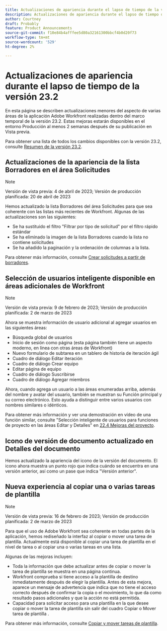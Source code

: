 ```yaml
---
title: Actualizaciones de apariencia durante el lapso de tiempo de la versión 23.2
description: Actualizaciones de apariencia durante el lapso de tiempo de la versión 23.2
author: Courtney
draft: Probably
feature: Product Announcements
source-git-commit: f10e84b4afffee5d80a32161300bbcf4b0d20f73
workflow-type: tm+mt
source-wordcount: '529'
ht-degree: 2%

---
```



# Actualizaciones de apariencia durante el lapso de tiempo de la versión 23.2

En esta página se describen actualizaciones menores del aspecto de varias áreas de la aplicación Adobe Workfront realizadas dentro del marco temporal de la versión 23.2. Estas mejoras estarán disponibles en el entorno Producción al menos 2 semanas después de su publicación en Vista previa.

Para obtener una lista de todos los cambios disponibles con la versión 23.2, consulte [Resumen de la versión 23.2](/help/quicksilver/product-announcements/product-releases/23.2-release-activity/23-2-release-overview.md).

## Actualizaciones de la apariencia de la lista Borradores en el área Solicitudes

>[!NOTE]
>
>Versión de vista previa: 4 de abril de 2023; Versión de producción planificada: 20 de abril de 2023

Hemos actualizado la lista Borradores del área Solicitudes para que sea coherente con las listas más recientes de Workfront.
Algunas de las actualizaciones son las siguientes:

* Se ha sustituido el filtro &quot;Filtrar por tipo de solicitud&quot; por el filtro rápido estándar
* Se ha eliminado la imagen de la lista Borradores cuando la lista no contiene solicitudes
* Se ha añadido la paginación y la ordenación de columnas a la lista.

Para obtener más información, consulte [Crear solicitudes a partir de borradores](/help/quicksilver/manage-work/requests/create-requests/delete-request-draft.md).

## Selección de usuarios inteligente disponible en áreas adicionales de Workfront

>[!NOTE]
>
>Versión de vista previa: 9 de febrero de 2023; Versión de producción planificada: 2 de marzo de 2023

Ahora se muestra información de usuario adicional al agregar usuarios en las siguientes áreas:

* Búsqueda global de usuarios
* Inicio de sesión como página (esta página también tiene un aspecto moderno, en línea con otras áreas de Workfront)
* Nuevo formulario de subtarea en un tablero de historia de iteración ágil
* Cuadro de diálogo Editar iteración
* Cuadro de diálogo Crear equipo
* Editar página de equipo
* Cuadro de diálogo Suscribirse
* Cuadro de diálogo Agregar miembros

Ahora, cuando agrega un usuario a las áreas enumeradas arriba, además del nombre y avatar del usuario, también se muestran su Función principal y su correo electrónico. Esto ayuda a distinguir entre varios usuarios con nombres similares o idénticos.

Para obtener más información y ver una demostración en vídeo de una función similar, consulte &quot;Selección inteligente de usuarios para funciones de proyecto en las áreas Editar y Detalles&quot; en [22.4 Mejoras del proyecto](/help/quicksilver/product-announcements/product-releases/22.4-release-activity/22-4-project-enhancements.md).

## Icono de versión de documento actualizado en Detalles del documento

Hemos actualizado la apariencia del icono de la versión del documento. El icono ahora muestra un punto rojo que indica cuándo se encuentra en una versión anterior, así como un pase que indica &quot;Versión anterior&quot;.

## Nueva experiencia al copiar una o varias tareas de plantilla

>[!NOTE]
>
>Versión de vista previa: 16 de febrero de 2023; Versión de producción planificada: 2 de marzo de 2023

Para que el uso de Adobe Workfront sea coherente en todas partes de la aplicación, hemos rediseñado la interfaz al copiar o mover una tarea de plantilla. Actualmente está disponible al copiar una tarea de plantilla en el nivel de tarea o al copiar una o varias tareas en una lista.

Algunas de las mejoras incluyen:

* Toda la información que debe actualizar antes de copiar o mover la tarea de plantilla se muestra en una página continua.
* Workfront comprueba si tiene acceso a la plantilla de destino inmediatamente después de elegir la plantilla. Antes de esta mejora, aparece un mensaje de advertencia que indica que no tiene el acceso correcto después de confirmar la copia o el movimiento, lo que da como resultado pasos adicionales y que la acción no está permitida.
* Capacidad para solicitar acceso para una plantilla en la que desee copiar o mover la tarea de plantilla sin salir del cuadro Copiar o Mover tarea de plantilla .

Para obtener más información, consulte [Copiar y mover tareas de plantilla](/help/quicksilver/manage-work/projects/create-and-manage-templates/copy-and-move-template-tasks.md).